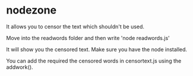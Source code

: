 # nodezone
It allows you to censor the text which shouldn't be used.

Move into the readwords folder and then write 'node readwords.js'

It will show you the censored text.
Make sure you have the node installed.

You can add the required the censored words in censortext.js using the addwork().


